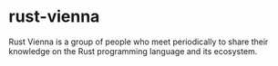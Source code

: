 # rust-vienna
Rust Vienna is a group of people who meet periodically to share their knowledge on the Rust programming language and its ecosystem.
